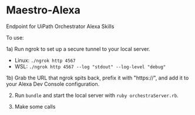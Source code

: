 # Maestro-Alexa
Endpoint for UiPath Orchestrator Alexa Skills

To use:

1a) Run ngrok to set up a secure tunnel to your local server.
   - Linux: `./ngrok http 4567`
   - WSL:   `./ngrok http 4567 --log "stdout" --log-level "debug"`
   
1b) Grab the URL that ngrok spits back, prefix it with "https://", and add it to your Alexa Dev Console configuration.

2) Run `bundle` and start the local server with `ruby orchestraServer.rb`.

3) Make some calls
